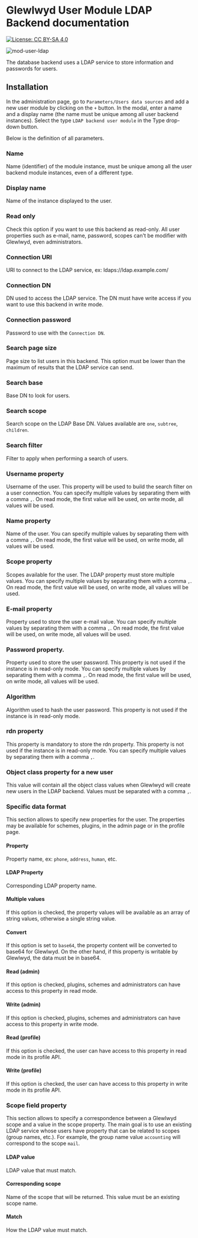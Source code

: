 # Glewlwyd User Module LDAP Backend documentation

[![License: CC BY-SA 4.0](https://licensebuttons.net/l/by-sa/4.0/80x15.png)](https://creativecommons.org/licenses/by-sa/4.0/)

![mod-user-ldap](screenshots/mod-user-ldap.png)

The database backend uses a LDAP service to store information and passwords for users.

## Installation

In the administration page, go to `Parameters/Users data sources` and add a new user module by clicking on the `+` button. In the modal, enter a name and a display name (the name must be unique among all user backend instances).
Select the type `LDAP backend user module` in the Type drop-down button.

Below is the definition of all parameters.

### Name

Name (identifier) of the module instance, must be unique among all the user backend module instances, even of a different type.

### Display name

Name of the instance displayed to the user.

### Read only

Check this option if you want to use this backend as read-only. All user properties such as e-mail, name, password, scopes can't be modifier with Glewlwyd, even administrators.

### Connection URI

URI to connect to the LDAP service, ex: ldaps://ldap.example.com/

### Connection DN

DN used to access the LDAP service. The DN must have write access if you want to use this backend in write mode.

### Connection password

Password to use with the `Connection DN`.

### Search page size

Page size to list users in this backend. This option must be lower than the maximum of results that the LDAP service can send.

### Search base

Base DN to look for users.

### Search scope

Search scope on the LDAP Base DN. Values available are `one`, `subtree`, `children`.

### Search filter

Filter to apply when performing a search of users.

### Username property

Username of the user. This property will be used to build the search filter on a user connection.
You can specify multiple values by separating them with a comma `,`. On read mode, the first value will be used, on write mode, all values will be used.

### Name property

Name of the user.
You can specify multiple values by separating them with a comma `,`. On read mode, the first value will be used, on write mode, all values will be used.

### Scope property

Scopes available for the user. The LDAP property must store multiple values.
You can specify multiple values by separating them with a comma `,`. On read mode, the first value will be used, on write mode, all values will be used.

### E-mail property

Property used to store the user e-mail value.
You can specify multiple values by separating them with a comma `,`. On read mode, the first value will be used, on write mode, all values will be used.

### Password property.

Property used to store the user password. This property is not used if the instance is in read-only mode.
You can specify multiple values by separating them with a comma `,`. On read mode, the first value will be used, on write mode, all values will be used.

### Algorithm

Algorithm used to hash the user password. This property is not used if the instance is in read-only mode.

### rdn property

This property is mandatory to store the rdn property. This property is not used if the instance is in read-only mode.
You can specify multiple values by separating them with a comma `,`.

### Object class property for a new user

This value will contain all the object class values when Glewlwyd will create new users in the LDAP backend. Values must be separated with a comma `,`.

### Specific data format

This section allows to specify new properties for the user. The properties may be available for schemes, plugins, in the admin page or in the profile page.

#### Property

Property name, ex: `phone`, `address`, `human`, etc.

#### LDAP Property

Corresponding LDAP property name.

#### Multiple values

If this option is checked, the property values will be available as an array of string values, otherwise a single string value.

#### Convert

If this option is set to `base64`, the property content will be converted to base64 for Glewlwyd. On the other hand, if this property is writable by Glewlwyd, the data must be in base64.

#### Read (admin)

If this option is checked, plugins, schemes and administrators can have access to this property in read mode.

#### Write (admin)

If this option is checked, plugins, schemes and administrators can have access to this property in write mode.

#### Read (profile)

If this option is checked, the user can have access to this property in read mode in its profile API.

#### Write (profile)

If this option is checked, the user can have access to this property in write mode in its profile API.

### Scope field property

This section allows to specify a correspondence between a Glewlwyd scope and a value in the scope property. The main goal is to use an existing LDAP service whose users have property that can be related to scopes (group names, etc.). For example, the group name value `accounting` will correspond to the scope `mail`.

#### LDAP value

LDAP value that must match.

#### Corresponding scope

Name of the scope that will be returned. This value must be an existing scope name.

#### Match

How the LDAP value must match.
